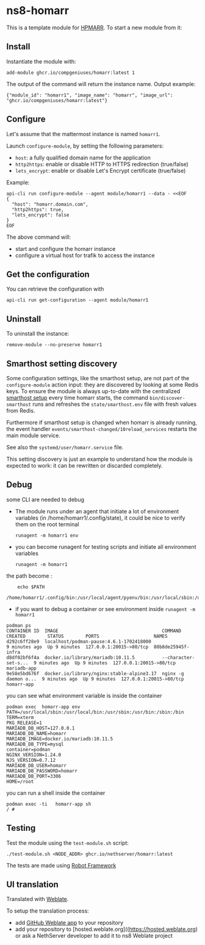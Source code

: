 # ns8-homarr

This is a template module for [HPMARR](https://homarr.dev).
To start a new module from it:


## Install

Instantiate the module with:

    add-module ghcr.io/compgeniuses/homarr:latest 1

The output of the command will return the instance name.
Output example:

    {"module_id": "homarr1", "image_name": "homarr", "image_url": "ghcr.io/compgeniuses/homarr:latest"}

## Configure

Let's assume that the mattermost instance is named `homarr1`.

Launch `configure-module`, by setting the following parameters:
- `host`: a fully qualified domain name for the application
- `http2https`: enable or disable HTTP to HTTPS redirection (true/false)
- `lets_encrypt`: enable or disable Let's Encrypt certificate (true/false)


Example:

```
api-cli run configure-module --agent module/homarr1 --data - <<EOF
{
  "host": "homarr.domain.com",
  "http2https": true,
  "lets_encrypt": false
}
EOF
```

The above command will:
- start and configure the homarr instance
- configure a virtual host for trafik to access the instance

## Get the configuration
You can retrieve the configuration with

```
api-cli run get-configuration --agent module/homarr1
```

## Uninstall

To uninstall the instance:

    remove-module --no-preserve homarr1

## Smarthost setting discovery

Some configuration settings, like the smarthost setup, are not part of the
`configure-module` action input: they are discovered by looking at some
Redis keys.  To ensure the module is always up-to-date with the
centralized [smarthost
setup](https://nethserver.github.io/ns8-core/core/smarthost/) every time
homarr starts, the command `bin/discover-smarthost` runs and refreshes
the `state/smarthost.env` file with fresh values from Redis.

Furthermore if smarthost setup is changed when homarr is already
running, the event handler `events/smarthost-changed/10reload_services`
restarts the main module service.

See also the `systemd/user/homarr.service` file.

This setting discovery is just an example to understand how the module is
expected to work: it can be rewritten or discarded completely.

## Debug

some CLI are needed to debug

- The module runs under an agent that initiate a lot of environment variables (in /home/homarr1/.config/state), it could be nice to verify them
on the root terminal

    `runagent -m homarr1 env`

- you can become runagent for testing scripts and initiate all environment variables
  
    `runagent -m homarr1`

 the path become : 
```
    echo $PATH
    /home/homarr1/.config/bin:/usr/local/agent/pyenv/bin:/usr/local/sbin:/usr/local/bin:/usr/sbin:/usr/bin:/usr/
```

- if you want to debug a container or see environment inside
 `runagent -m homarr1`
 ```
podman ps
CONTAINER ID  IMAGE                                      COMMAND               CREATED        STATUS        PORTS                    NAMES
d292c6ff28e9  localhost/podman-pause:4.6.1-1702418000                          9 minutes ago  Up 9 minutes  127.0.0.1:20015->80/tcp  80b8de25945f-infra
d8df02bf6f4a  docker.io/library/mariadb:10.11.5          --character-set-s...  9 minutes ago  Up 9 minutes  127.0.0.1:20015->80/tcp  mariadb-app
9e58e5bd676f  docker.io/library/nginx:stable-alpine3.17  nginx -g daemon o...  9 minutes ago  Up 9 minutes  127.0.0.1:20015->80/tcp  homarr-app
```

you can see what environment variable is inside the container
```
podman exec  homarr-app env
PATH=/usr/local/sbin:/usr/local/bin:/usr/sbin:/usr/bin:/sbin:/bin
TERM=xterm
PKG_RELEASE=1
MARIADB_DB_HOST=127.0.0.1
MARIADB_DB_NAME=homarr
MARIADB_IMAGE=docker.io/mariadb:10.11.5
MARIADB_DB_TYPE=mysql
container=podman
NGINX_VERSION=1.24.0
NJS_VERSION=0.7.12
MARIADB_DB_USER=homarr
MARIADB_DB_PASSWORD=homarr
MARIADB_DB_PORT=3306
HOME=/root
```

you can run a shell inside the container

```
podman exec -ti   homarr-app sh
/ # 
```
## Testing

Test the module using the `test-module.sh` script:


    ./test-module.sh <NODE_ADDR> ghcr.io/nethserver/homarr:latest

The tests are made using [Robot Framework](https://robotframework.org/)

## UI translation

Translated with [Weblate](https://hosted.weblate.org/projects/ns8/).

To setup the translation process:

- add [GitHub Weblate app](https://docs.weblate.org/en/latest/admin/continuous.html#github-setup) to your repository
- add your repository to [hosted.weblate.org]((https://hosted.weblate.org) or ask a NethServer developer to add it to ns8 Weblate project
